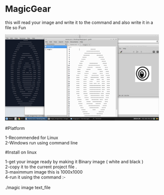 # MagicGear
this will read your image and write it to the command and also write it in a file so Fun

![Alt text](https://github.com/aa-ahmed-aa/MagicGear/blob/master/screenshot.png "Optional title")


#Platform

1-Recommended for Linux <br/>
2-Windows run using command line <br/>



#Install on linux 

1-get your image ready by making it Binary image ( white and black )<br/>
2-copy it to the current project file .<br/>
3-maximmum image this is 1000x1000 <br/>
4-run it using the command :-  <br/>        
    ./magic image text_file 
